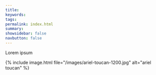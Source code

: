 ```yaml
---
title:
keywords: 
tags: 
permalink: index.html
summary: 
showsidebar: false
navbutton: false
---
```


Lorem ipsum

{% include image.html file="/images/ariel-toucan-1200.jpg" alt="ariel toucan" %}

